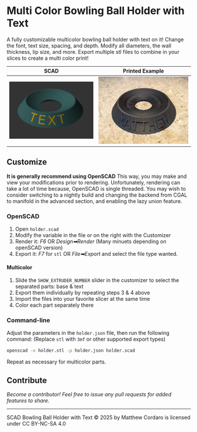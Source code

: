 # Multi Color Bowling Ball Holder with Text

A fully customizable multicolor bowling ball holder with text on it! Change the font, text size, spacing, and depth. Modify all diameters, the wall thickness, lip size, and more.  Export multiple stl files to combine in your slices to create a multi color print!

| SCAD | Printed Example |
| - | - |
| ![SCAD Example](holder.png) | ![Printed Example](example.jpg) |

## Customize

**It is generally recommend using OpenSCAD**  This way, you may make and view your modifications prior to rendering.  Unfortunately, rendering can take a lot of time because, OpenSCAD is single threaded. You may wish to consider switching to a nightly build and changing the backend from CGAL to manifold in the advanced section, and enabling the lazy union feature.

### OpenSCAD

1. Open `holder.scad`
2. Modify the variable in the file or on the right with the Customizer
3. Render it: _F6_ OR _Design➡Render_ (Many minuets depending on openSCAD version)
4. Export it: _F7_ for `stl` OR _File➡Export_ and select the file type wanted.

#### Multicolor

1. Slide the `SHOW_EXTRUDER_NUMBER` slider in the customizer to select the separated parts: base & text
2. Export them individually by repeating steps 3 & 4 above
3. Import the files into your favorite slicer at the same time
4. Color each part separately there

### Command-line

Adjust the parameters in the `holder.json` file, then run the following command: (Replace `stl` with `3mf` or other supported export types)

```sh
openscad -o holder.stl -p holder.json holder.scad
```

Repeat as necessary for multicolor parts.

## Contribute

_Become a contributor!  Feel free to issue any pull requests for added features to share._

---

SCAD Bowling Ball Holder with Text © 2025 by Matthew Cordaro is licensed under CC BY-NC-SA 4.0
